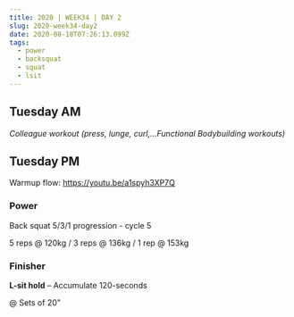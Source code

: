 ```yaml
---
title: 2020 | WEEK34 | DAY 2
slug: 2020-week34-day2
date: 2020-08-18T07:26:13.099Z
tags:
  - power
  - backsquat
  - squat
  - lsit
---
```

## Tuesday AM

*Colleague workout (press, lunge, curl,...Functional Bodybuilding workouts)*

## Tuesday PM

Warmup flow: <https://youtu.be/a1spyh3XP7Q>

### Power

Back squat 5/3/1 progression - cycle 5

5 reps @ 120kg / 3 reps @ 136kg / 1 rep @ 153kg

### Finisher

**L-sit hold** – Accumulate 120-seconds

@ Sets of 20"